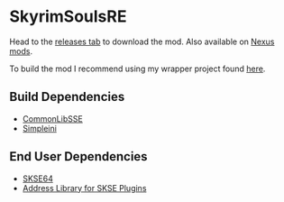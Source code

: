# SkyrimSoulsRE
Head to the [releases tab](https://github.com/Vermunds/SkyrimSoulsRE/releases) to download the mod.
Also available on [Nexus mods](https://www.nexusmods.com/skyrimspecialedition/mods/27859).

To build the mod I recommend using my wrapper project found [here](https://github.com/Vermunds/SkyrimSE-Mods).

## Build Dependencies
* [CommonLibSSE](https://github.com/SniffleMan/CommonLibSSE)
* [Simpleini](https://github.com/brofield/simpleini)

## End User Dependencies
* [SKSE64](https://skse.silverlock.org/)
* [Address Library for SKSE Plugins](https://www.nexusmods.com/skyrimspecialedition/mods/32444)
